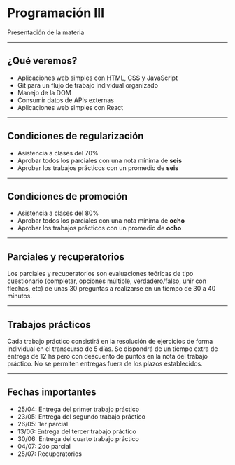# Programación III

Presentación de la materia

---

## ¿Qué veremos?

- Aplicaciones web simples con HTML, CSS y JavaScript
- Git para un flujo de trabajo individual organizado
- Manejo de la DOM
- Consumir datos de APIs externas
- Aplicaciones web simples con React

---

## Condiciones de regularización

- Asistencia a clases del 70%
- Aprobar todos los parciales con una nota mínima de **seis**
- Aprobar los trabajos prácticos con un promedio de **seis**

---

## Condiciones de promoción

- Asistencia a clases del 80%
- Aprobar todos los parciales con una nota mínima de **ocho**
- Aprobar los trabajos prácticos con un promedio de **ocho**

---

## Parciales y recuperatorios

Los parciales y recuperatorios son evaluaciones teóricas de tipo cuestionario
(completar, opciones múltiple, verdadero/falso, unir con flechas, etc) de unas
30 preguntas a realizarse en un tiempo de 30 a 40 minutos.

---

## Trabajos prácticos

Cada trabajo práctico consistirá en la resolución de ejercicios de forma
individual en el transcurso de 5 días. Se dispondrá de un tiempo extra de
entrega de 12 hs pero con descuento de puntos en la nota del trabajo práctico.
No se permiten entregas fuera de los plazos establecidos.

---

## Fechas importantes

- 25/04: Entrega del primer trabajo práctico
- 23/05: Entrega del segundo trabajo práctico
- 26/05: 1er parcial
- 13/06: Entrega del tercer trabajo práctico
- 30/06: Entrega del cuarto trabajo práctico
- 04/07: 2do parcial
- 25/07: Recuperatorios
